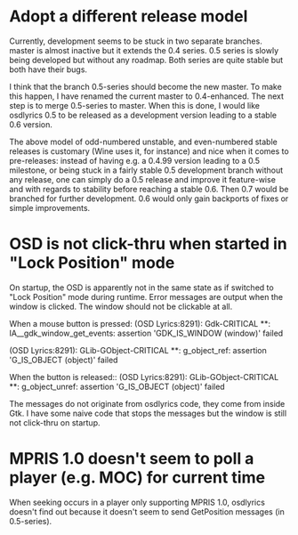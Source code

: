 Adopt a different release model
===============================

Currently, development seems to be stuck in two separate branches.
master is almost inactive but it extends the 0.4 series.
0.5 series is slowly being developed but without any roadmap.
Both series are quite stable but both have their bugs.

I think that the branch 0.5-series should become the new master. To make this
happen, I have renamed the current master to 0.4-enhanced. The next step is to
merge 0.5-series to master. When this is done, I would like osdlyrics 0.5 to
be released as a development version leading to a stable 0.6 version.

The above model of odd-numbered unstable, and even-numbered stable releases
is customary (Wine uses it, for instance) and nice when it comes to
pre-releases: instead of having e.g. a 0.4.99 version leading to a 0.5
milestone, or being stuck in a fairly stable 0.5 development branch without
any release, one can simply do a 0.5 release and improve it feature-wise
and with regards to stability before reaching a stable 0.6. Then 0.7 would
be branched for further development. 0.6 would only gain backports of fixes
or simple improvements.

OSD is not click-thru when started in "Lock Position" mode
==========================================================

On startup, the OSD is apparently not in the same state as if switched to
"Lock Position" mode during runtime. Error messages are output when the
window is clicked. The window should not be clickable at all.

When a mouse button is pressed:
(OSD Lyrics:8291): Gdk-CRITICAL **: IA__gdk_window_get_events: assertion 'GDK_IS_WINDOW (window)' failed

(OSD Lyrics:8291): GLib-GObject-CRITICAL **: g_object_ref: assertion 'G_IS_OBJECT (object)' failed

When the button is released::
(OSD Lyrics:8291): GLib-GObject-CRITICAL **: g_object_unref: assertion 'G_IS_OBJECT (object)' failed

The messages do not originate from osdlyrics code, they come from inside Gtk.
I have some naive code that stops the messages but the window is still not
click-thru on startup.


MPRIS 1.0 doesn't seem to poll a player (e.g. MOC) for current time
===================================================================

When seeking occurs in a player only supporting MPRIS 1.0, osdlyrics doesn't
find out because it doesn't seem to send GetPosition messages (in 0.5-series).
